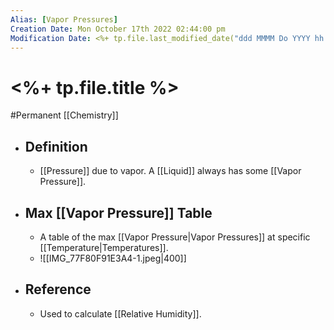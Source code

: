 ```yaml
---
Alias: [Vapor Pressures]
Creation Date: Mon October 17th 2022 02:44:00 pm 
Modification Date: <%+ tp.file.last_modified_date("ddd MMMM Do YYYY hh:mm:ss a") %>
---
```

# <%+ tp.file.title %>
#Permanent [[Chemistry]]

- ## Definition
	- [[Pressure]] due to vapor. A [[Liquid]] always has some [[Vapor Pressure]].
- ## Max [[Vapor Pressure]] Table
	- A table of the max [[Vapor Pressure|Vapor Pressures]] at specific [[Temperature|Temperatures]].
	- ![[IMG_77F80F91E3A4-1.jpeg|400]]
- ## Reference
	- Used to calculate [[Relative Humidity]].